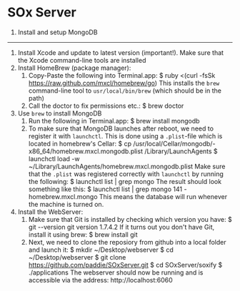 SOx Server
=======================================

1. Install and setup MongoDB
----------------------------
1. Install Xcode and update to latest version (important!). Make sure that the Xcode command-line tools are installed
2. Install HomeBrew (package manager):
    1. Copy-Paste the following into Terminal.app:
                $ ruby <(curl -fsSk https://raw.github.com/mxcl/homebrew/go)
        This installs the `brew` command-line tool to `usr/local/bin/brew` (which should be in the path)
    2. Call the doctor to fix permissions etc.:
                $ brew doctor
3. Use `brew` to install MongoDB
    1. Run the following in Terminal.app:
                $ brew install mongodb
    2. To make sure that MongoDB launches after reboot, we need to register it with `launchctl`. This is done using a `.plist`-file which is located in homebrew's Cellar:
                $ cp /usr/local/Cellar/mongodb/<version>-x86_64/homebrew.mxcl.mongodb.plist /Library/LaunchAgents
                $ launchctl load -w ~/Library/LaunchAgents/homebrew.mxcl.mongodb.plist
        Make sure that the `.plist` was registered correctly with `launchctl` by running the following:
                $ launchctl list | grep mongo
        The result should look something like this:
                $ launchctl list | grep mongo
                141    -    homebrew.mxcl.mongo
        This means the database will run whenever the machine is turned on.
4. Install the WebServer:
    1. Make sure that Git is installed by checking which version you have:
            $ git --version
            git version 1.7.4.2
        If it turns out you don't have Git, install it using brew:
            $ brew install git
    2. Next, we need to clone the reposiory from github into a local folder and launch it:
            $ mkdir ~/Desktop/webserver
            $ cd ~/Desktop/webserver
            $ git clone https://github.com/paddie/SOxServer.git
            $ cd SOxServer/soxify
            $ ./applications
        The webserver should now be running and is accessible via the address:
            http://localhost:6060